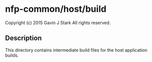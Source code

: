 # nfp-common/host/build

 Copyright (c) 2015 Gavin J Stark
 All rights reserved.

## Description

This directory contains intermediate build files for the host
application builds.

